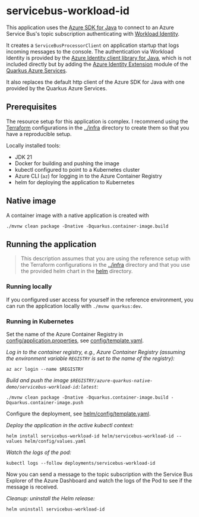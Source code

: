 # servicebus-workload-id

This application uses the [Azure SDK for Java](https://github.com/Azure/azure-sdk-for-java) to connect to an Azure Service Bus's topic subscription
authenticating with [Workload Identity](https://learn.microsoft.com/en-us/azure/aks/workload-identity-overview?tabs=java).

It creates a `ServiceBusProcessorClient` on application startup that logs incoming messages to the console.
The authentication via Workload Identity is provided by the [Azure Identity client library for Java](https://github.com/Azure/azure-sdk-for-java/tree/main/sdk/identity/azure-identity#azure-identity-client-library-for-java),
which is not included directly but by adding the [Azure Identity Extension](https://github.com/quarkiverse/quarkus-azure-services/tree/main/common/azure-identity)
module of the [Quarkus Azure Services](https://github.com/quarkiverse/quarkus-azure-services).

It also replaces the default http client of the Azure SDK for Java with one provided by the Quarkus Azure Services.

## Prerequisites

The resource setup for this application is complex.
I recommend using the [Terraform](https://www.terraform.io/) configurations in the [../infra](../infra/README.md) directory to create them
so that you have a reproducible setup.

Locally installed tools:
- JDK 21
- Docker for building and pushing the image
- kubectl configured to point to a Kubernetes cluster
- Azure CLI (`az`) for logging in to the Azure Container Registry
- helm for deploying the application to Kubernetes

## Native image

A container image with a native application is created with 

```shell
./mvnw clean package -Dnative -Dquarkus.container-image.build
```

## Running the application

> This description assumes that you are using the reference setup with the Terraform configurations in the
> [../infra](../infra/README.md) directory and that you use the provided helm chart in the [helm](helm) directory.

### Running locally

If you configured user access for yourself in the reference environment,
you can run the application locally with `./mvnw quarkus:dev`.

### Running in Kubernetes

Set the name of the Azure Container Registry in [config/application.properties](src/main/resources/application.properties),
see [config/template.yaml](config/template.properties).

_Log in to the container registry, e.g., Azure Container Registry
(assuming the environment variable `REGISTRY` is set to the name of the registry):_

```shell
az acr login --name $REGISTRY
```

_Build and push the image `$REGISTRY/azure-quarkus-native-demo/servicebus-workload-id:latest`:_
```shell
./mvnw clean package -Dnative -Dquarkus.container-image.build -Dquarkus.container-image.push
```

Configure the deployment, see [helm/config/template.yaml](helm/config/template.yaml).

_Deploy the application in the active kubectl context:_
```shell
helm install servicebus-workload-id helm/servicebus-workload-id --values helm/config/values.yaml
```

_Watch the logs of the pod:_

```shell
kubectl logs --follow deployments/servicebus-workload-id
```

Now you can send a message to the topic subscription with the Service Bus Explorer of the Azure Dashboard
and watch the logs of the Pod to see if the message is received.

_Cleanup: uninstall the Helm release:_

```shell
helm uninstall servicebus-workload-id
```
